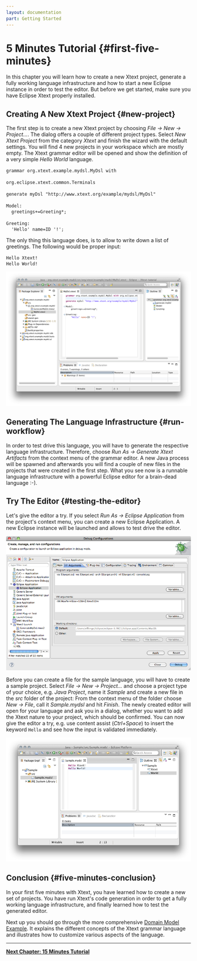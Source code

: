 ```yaml
---
layout: documentation
part: Getting Started
---
```


# 5 Minutes Tutorial {#first-five-minutes}

In this chapter you will learn how to create a new Xtext project, generate a fully working language infrastructure and how to start a new Eclipse instance in order to test the editor. But before we get started, make sure you have Eclipse Xtext properly installed.

## Creating A New Xtext Project {#new-project}

The first step is to create a new Xtext project by choosing *File &rarr; New &rarr; Project...*. The dialog offers a couple of different project types. Select *New Xtext Project* from the category *Xtext* and finish the wizard with the default settings. You will find 4 new projects in your workspace which are mostly empty. The Xtext grammar editor will be opened and show the definition of a very simple *Hello World* language.

```xtext
grammar org.xtext.example.mydsl.MyDsl with 
                                      org.eclipse.xtext.common.Terminals

generate myDsl "http://www.xtext.org/example/mydsl/MyDsl"

Model:
  greetings+=Greeting*;
  
Greeting:
  'Hello' name=ID '!';
```

The only thing this language does, is to allow to write down a list of greetings. The following would be proper input: 

```mydsl
Hello Xtext!
Hello World!
```

![](images/FiveMinTutorial_FreshProject.png)

## Generating The Language Infrastructure {#run-workflow}

In order to test drive this language, you will have to generate the respective language infrastructure. Therefore, choose *Run As &rarr; Generate Xtext Artifacts* from the context menu of the grammar editor. A new Java process will be spawned and afterwards you will find a couple of new files in the projects that were created in the first step. What you see now is a runnable language infrastructure with a powerful Eclipse editor for a brain-dead language :-).

## Try The Editor {#testing-the-editor}

Let's give the editor a try. If you select *Run As &rarr; Eclipse Application* from the project's context menu, you can create a new Eclipse Application. A new Eclipse instance will be launched and allows to test drive the editor.

![](images/FiveMinTutorial_LaunchConfig.png)

Before you can create a file for the sample language, you will have to create a sample project. Select *File &rarr; New &rarr; Project...* and choose a project type of your choice, e.g. *Java Project*, name it *Sample* and create a new file in the *src* folder of the project: From the context menu of the folder choose *New &rarr; File*, call it *Sample.mydsl* and hit *Finish*. The newly created editor will open for your language and ask you in a dialog, whether you want to add the Xtext nature to your project, which should be confirmed. You can now give the editor a try, e.g. use content assist (*Ctrl+Space*) to insert the keyword `Hello` and see how the input is validated immediately.

![](images/FiveMinTutorial_Editor.png)

## Conclusion {#five-minutes-conclusion}

In your first five minutes with Xtext, you have learned how to create a new set of projects. You have run Xtext's code generation in order to get a fully working language infrastructure, and finally learned how to test the generated editor.

Next up you should go through the more comprehensive [Domain Model Example](102_domainmodelwalkthrough.html). It explains the different concepts of the Xtext grammar language and illustrates how to customize various aspects of the language. 

---

**[Next Chapter: 15 Minutes Tutorial](102_domainmodelwalkthrough.html)**